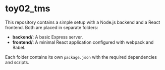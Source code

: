 # toy02_tms

This repository contains a simple setup with a Node.js backend and a React frontend. Both are placed in separate folders:

- **backend/**: A basic Express server.
- **frontend/**: A minimal React application configured with webpack and Babel.

Each folder contains its own `package.json` with the required dependencies and scripts.
